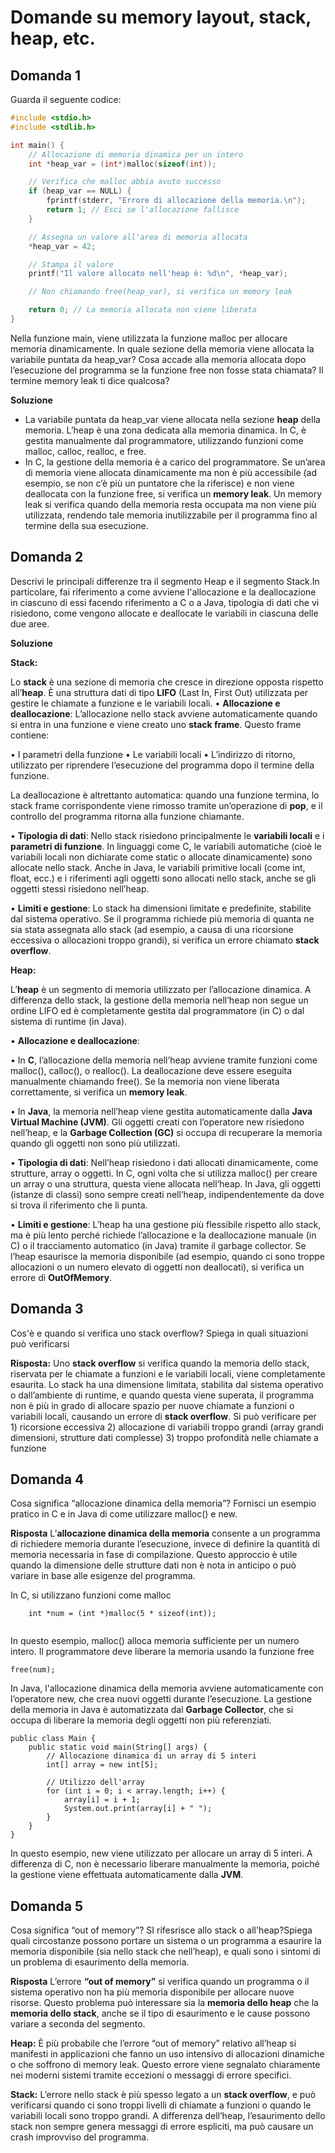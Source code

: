 # Domande su memory layout, stack, heap, etc.


## Domanda 1
Guarda il seguente codice:

```c
#include <stdio.h>
#include <stdlib.h>

int main() {
    // Allocazione di memoria dinamica per un intero
    int *heap_var = (int*)malloc(sizeof(int));

    // Verifica che malloc abbia avuto successo
    if (heap_var == NULL) {
        fprintf(stderr, "Errore di allocazione della memoria.\n");
        return 1; // Esci se l'allocazione fallisce
    }

    // Assegna un valore all'area di memoria allocata
    *heap_var = 42;

    // Stampa il valore
    printf("Il valore allocato nell'heap è: %d\n", *heap_var);

    // Non chiamando free(heap_var), si verifica un memory leak

    return 0; // La memoria allocata non viene liberata
}
```

Nella funzione main, viene utilizzata la funzione malloc per allocare memoria dinamicamente. In quale sezione della memoria viene allocata la variabile puntata da heap\_var? Cosa accade alla memoria allocata dopo l’esecuzione del programma se la funzione free non fosse stata chiamata? Il termine memory leak ti dice qualcosa?

**Soluzione** 

- La variabile puntata da heap_var viene allocata nella sezione **heap** della memoria. L’heap è una zona dedicata alla memoria dinamica. In C, è gestita manualmente dal programmatore, utilizzando funzioni come malloc, calloc, realloc, e free.
- In C, la gestione della memoria è a carico del programmatore. Se un’area di memoria viene allocata dinamicamente ma non è più accessibile (ad esempio, se non c’è più un puntatore che la riferisce) e non viene deallocata con la funzione free, si verifica un **memory leak**. Un memory leak si verifica quando della memoria resta occupata ma non viene più utilizzata, rendendo tale memoria inutilizzabile per il programma fino al termine della sua esecuzione.

## Domanda 2
Descrivi le principali differenze tra il segmento Heap e il segmento Stack.In particolare, fai riferimento a come avviene l'allocazione e la deallocazione in ciascuno di essi facendo riferimento a C o a  Java, tipologia di dati che vi risiedono, come vengono allocate e deallocate le variabili in ciascuna delle due aree.

**Soluzione** 

**Stack:**

Lo **stack** è una sezione di memoria che cresce in direzione opposta rispetto all’**heap**. È una struttura dati di tipo **LIFO** (Last In, First Out) utilizzata per gestire le chiamate a funzione e le variabili locali.
• **Allocazione e deallocazione**: L’allocazione nello stack avviene automaticamente quando si entra in una funzione e viene creato uno **stack frame**. Questo frame contiene:

• I parametri della funzione
• Le variabili locali
• L’indirizzo di ritorno, utilizzato per riprendere l’esecuzione del programma dopo il termine della funzione.

La deallocazione è altrettanto automatica: quando una funzione termina, lo stack frame corrispondente viene rimosso tramite un’operazione di **pop**, e il controllo del programma ritorna alla funzione chiamante.

• **Tipologia di dati**: Nello stack risiedono principalmente le **variabili locali** e i **parametri di funzione**. In linguaggi come C, le variabili automatiche (cioè le variabili locali non dichiarate come static o allocate dinamicamente) sono allocate nello stack. Anche in Java, le variabili primitive locali (come int, float, ecc.) e i riferimenti agli oggetti sono allocati nello stack, anche se gli oggetti stessi risiedono nell’heap.

• **Limiti e gestione**: Lo stack ha dimensioni limitate e predefinite, stabilite dal sistema operativo. Se il programma richiede più memoria di quanta ne sia stata assegnata allo stack (ad esempio, a causa di una ricorsione eccessiva o allocazioni troppo grandi), si verifica un errore chiamato **stack overflow**.

**Heap:**

L’**heap** è un segmento di memoria utilizzato per l’allocazione dinamica. A differenza dello stack, la gestione della memoria nell’heap non segue un ordine LIFO ed è completamente gestita dal programmatore (in C) o dal sistema di runtime (in Java).

• **Allocazione e deallocazione**:

• In **C**, l’allocazione della memoria nell’heap avviene tramite funzioni come malloc(), calloc(), o realloc(). La deallocazione deve essere eseguita manualmente chiamando free(). Se la memoria non viene liberata correttamente, si verifica un **memory leak**.

• In **Java**, la memoria nell’heap viene gestita automaticamente dalla **Java Virtual Machine (JVM)**. Gli oggetti creati con l’operatore new risiedono nell’heap, e la **Garbage Collection (GC)** si occupa di recuperare la memoria quando gli oggetti non sono più utilizzati.

• **Tipologia di dati**: Nell’heap risiedono i dati allocati dinamicamente, come strutture, array o oggetti. In C, ogni volta che si utilizza malloc() per creare un array o una struttura, questa viene allocata nell’heap. In Java, gli oggetti (istanze di classi) sono sempre creati nell’heap, indipendentemente da dove si trova il riferimento che li punta.

• **Limiti e gestione**: L’heap ha una gestione più flessibile rispetto allo stack, ma è più lento perché richiede l’allocazione e la deallocazione manuale (in C) o il tracciamento automatico (in Java) tramite il garbage collector. Se l’heap esaurisce la memoria disponibile (ad esempio, quando ci sono troppe allocazioni o un numero elevato di oggetti non deallocati), si verifica un errore di **OutOfMemory**.

## Domanda 3
Cos'è e quando si verifica uno stack overflow? Spiega in quali situazioni può verificarsi

**Risposta:**
Uno **stack overflow** si verifica quando la memoria dello stack, riservata per le chiamate a funzioni e le variabili locali, viene completamente esaurita. Lo stack ha una dimensione limitata, stabilita dal sistema operativo o dall’ambiente di runtime, e quando questa viene superata, il programma non è più in grado di allocare spazio per nuove chiamate a funzioni o variabili locali, causando un errore di **stack overflow**. Si può verificare per 1) ricorsione eccessiva 2) allocazione di variabili troppo grandi (array grandi dimensioni, strutture dati complesse) 3) troppo profondità nelle chiamate a funzione

## Domanda 4
Cosa significa “allocazione dinamica della memoria”? Fornisci un esempio pratico in C e in Java di come utilizzare malloc() e new.

**Risposta**
L’**allocazione dinamica della memoria** consente a un programma di richiedere memoria durante l’esecuzione, invece di definire la quantità di memoria necessaria in fase di compilazione. Questo approccio è utile quando la dimensione delle strutture dati non è nota in anticipo o può variare in base alle esigenze del programma.

In C, si utilizzano funzioni come malloc 
```
    int *num = (int *)malloc(5 * sizeof(int));
   
```
In questo esempio, malloc() alloca memoria sufficiente per un numero intero. Il programmatore deve liberare la memoria usando la funzione free

```
free(num);
```

In Java, l'allocazione dinamica della memoria avviene automaticamente con l’operatore new, che crea nuovi oggetti  durante l’esecuzione. La gestione della memoria in Java è automatizzata dal **Garbage Collector**, che si occupa di liberare la memoria degli oggetti non più referenziati.
```
public class Main {
    public static void main(String[] args) {
        // Allocazione dinamica di un array di 5 interi
        int[] array = new int[5];

        // Utilizzo dell'array
        for (int i = 0; i < array.length; i++) {
            array[i] = i + 1;
            System.out.print(array[i] + " ");
        }
    }
}
```

In questo esempio, new viene utilizzato per allocare un array di 5 interi. A differenza di C, non è necessario liberare manualmente la memoria, poiché la gestione viene effettuata automaticamente dalla **JVM**.

## Domanda 5
Cosa significa “out of memory”? SI rifesrisce allo stack o all'heap?Spiega quali circostanze possono portare un sistema o un programma a esaurire la memoria disponibile (sia nello stack che nell’heap), e quali sono i sintomi di un problema di esaurimento della memoria.

**Risposta**
L’errore **“out of memory”** si verifica quando un programma o il sistema operativo non ha più memoria disponibile per allocare nuove risorse. Questo problema può interessare sia la **memoria dello heap** che la **memoria dello stack**, anche se il tipo di esaurimento e le cause possono variare a seconda del segmento.

**Heap:** È più probabile che l’errore “out of memory” relativo all’heap si manifesti in applicazioni che fanno un uso intensivo di allocazioni dinamiche o che soffrono di memory leak. Questo errore viene segnalato chiaramente nei moderni sistemi tramite eccezioni o messaggi di errore specifici.

**Stack:** L’errore nello stack è più spesso legato a un **stack overflow**, e può verificarsi quando ci sono troppi livelli di chiamate a funzioni o quando le variabili locali sono troppo grandi. A differenza dell’heap, l’esaurimento dello stack non sempre genera messaggi di errore espliciti, ma può causare un crash improvviso del programma.


